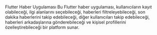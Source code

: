 Flutter Haber Uygulaması
Bu Flutter haber uygulaması, kullanıcıların kayıt olabileceği, ilgi alanlarını seçebileceği, haberleri filtreleyebileceği, son dakika haberlerini takip edebileceği, diğer kullanıcıları takip edebileceği, haberleri arkadaşlarına gönderebileceği ve kişisel profillerini özelleştirebileceği bir platform sunar.
